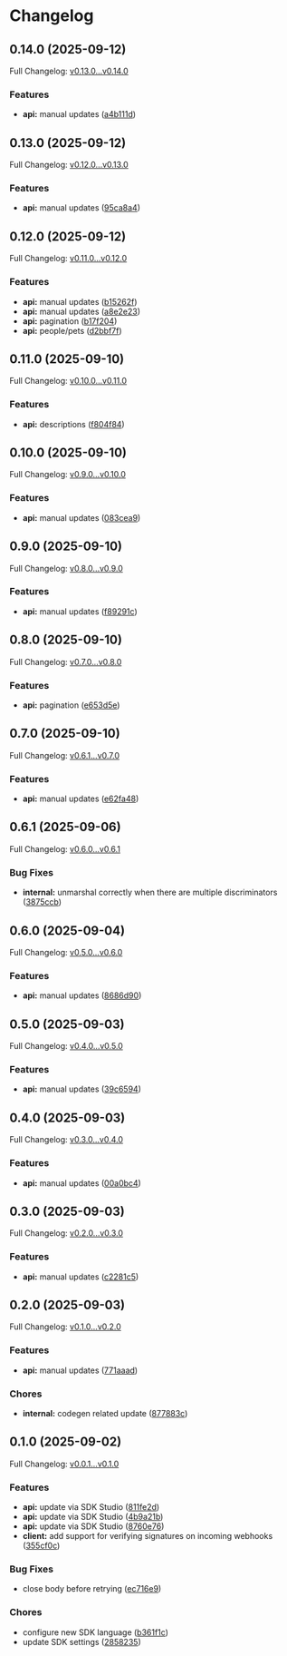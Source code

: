 # Changelog

## 0.14.0 (2025-09-12)

Full Changelog: [v0.13.0...v0.14.0](https://github.com/bruce-hill/bruce-test-api-go/compare/v0.13.0...v0.14.0)

### Features

* **api:** manual updates ([a4b111d](https://github.com/bruce-hill/bruce-test-api-go/commit/a4b111de6582469b8f4acb23a3cfcf6ef53865bb))

## 0.13.0 (2025-09-12)

Full Changelog: [v0.12.0...v0.13.0](https://github.com/bruce-hill/bruce-test-api-go/compare/v0.12.0...v0.13.0)

### Features

* **api:** manual updates ([95ca8a4](https://github.com/bruce-hill/bruce-test-api-go/commit/95ca8a4c8b22f89d57d76d976636d35144edc128))

## 0.12.0 (2025-09-12)

Full Changelog: [v0.11.0...v0.12.0](https://github.com/bruce-hill/bruce-test-api-go/compare/v0.11.0...v0.12.0)

### Features

* **api:** manual updates ([b15262f](https://github.com/bruce-hill/bruce-test-api-go/commit/b15262fa85fe66368408a236590a9ff7f4e4d2c5))
* **api:** manual updates ([a8e2e23](https://github.com/bruce-hill/bruce-test-api-go/commit/a8e2e23a2cc7b4fb48f4e363e1a10858429b5f7d))
* **api:** pagination ([b17f204](https://github.com/bruce-hill/bruce-test-api-go/commit/b17f2046c97ce27ccc6ae5127dcac9e93da87913))
* **api:** people/pets ([d2bbf7f](https://github.com/bruce-hill/bruce-test-api-go/commit/d2bbf7feccca4d68cc7c2a3eca8d996d964c23c0))

## 0.11.0 (2025-09-10)

Full Changelog: [v0.10.0...v0.11.0](https://github.com/bruce-hill/bruce-test-api-go/compare/v0.10.0...v0.11.0)

### Features

* **api:** descriptions ([f804f84](https://github.com/bruce-hill/bruce-test-api-go/commit/f804f8400764404e6274526e1021cdcb213417cb))

## 0.10.0 (2025-09-10)

Full Changelog: [v0.9.0...v0.10.0](https://github.com/bruce-hill/bruce-test-api-go/compare/v0.9.0...v0.10.0)

### Features

* **api:** manual updates ([083cea9](https://github.com/bruce-hill/bruce-test-api-go/commit/083cea9b83cb0c9d9bef2d8a1312d9a47771d5bd))

## 0.9.0 (2025-09-10)

Full Changelog: [v0.8.0...v0.9.0](https://github.com/bruce-hill/bruce-test-api-go/compare/v0.8.0...v0.9.0)

### Features

* **api:** manual updates ([f89291c](https://github.com/bruce-hill/bruce-test-api-go/commit/f89291c2a72fe0b42f88ef189332af4db794dc54))

## 0.8.0 (2025-09-10)

Full Changelog: [v0.7.0...v0.8.0](https://github.com/bruce-hill/bruce-test-api-go/compare/v0.7.0...v0.8.0)

### Features

* **api:** pagination ([e653d5e](https://github.com/bruce-hill/bruce-test-api-go/commit/e653d5e20bfc23d32f917d5379306be97c2924b8))

## 0.7.0 (2025-09-10)

Full Changelog: [v0.6.1...v0.7.0](https://github.com/bruce-hill/bruce-test-api-go/compare/v0.6.1...v0.7.0)

### Features

* **api:** manual updates ([e62fa48](https://github.com/bruce-hill/bruce-test-api-go/commit/e62fa48e6817a46b540b30e9e61e465b8660cf63))

## 0.6.1 (2025-09-06)

Full Changelog: [v0.6.0...v0.6.1](https://github.com/bruce-hill/bruce-test-api-go/compare/v0.6.0...v0.6.1)

### Bug Fixes

* **internal:** unmarshal correctly when there are multiple discriminators ([3875ccb](https://github.com/bruce-hill/bruce-test-api-go/commit/3875ccbc92fe0162079a6eb13d41e8f485e1d55d))

## 0.6.0 (2025-09-04)

Full Changelog: [v0.5.0...v0.6.0](https://github.com/bruce-hill/bruce-test-api-go/compare/v0.5.0...v0.6.0)

### Features

* **api:** manual updates ([8686d90](https://github.com/bruce-hill/bruce-test-api-go/commit/8686d90ccdf04ff38a495634ee07204cd2e12543))

## 0.5.0 (2025-09-03)

Full Changelog: [v0.4.0...v0.5.0](https://github.com/bruce-hill/bruce-test-api-go/compare/v0.4.0...v0.5.0)

### Features

* **api:** manual updates ([39c6594](https://github.com/bruce-hill/bruce-test-api-go/commit/39c659485b0ede215ded6c287316966c8bd40445))

## 0.4.0 (2025-09-03)

Full Changelog: [v0.3.0...v0.4.0](https://github.com/bruce-hill/bruce-test-api-go/compare/v0.3.0...v0.4.0)

### Features

* **api:** manual updates ([00a0bc4](https://github.com/bruce-hill/bruce-test-api-go/commit/00a0bc4ec8b7c8cf728ca5192e7ffa5ba8235197))

## 0.3.0 (2025-09-03)

Full Changelog: [v0.2.0...v0.3.0](https://github.com/bruce-hill/bruce-test-api-go/compare/v0.2.0...v0.3.0)

### Features

* **api:** manual updates ([c2281c5](https://github.com/bruce-hill/bruce-test-api-go/commit/c2281c56376cd094ce5dd1a5b4e2740ddc9cc3bd))

## 0.2.0 (2025-09-03)

Full Changelog: [v0.1.0...v0.2.0](https://github.com/bruce-hill/bruce-test-api-go/compare/v0.1.0...v0.2.0)

### Features

* **api:** manual updates ([771aaad](https://github.com/bruce-hill/bruce-test-api-go/commit/771aaad692e21c657266126dbd3a6a510b5639a1))


### Chores

* **internal:** codegen related update ([877883c](https://github.com/bruce-hill/bruce-test-api-go/commit/877883c3e827c50cb5e7d8b12950f41dd43ccaa5))

## 0.1.0 (2025-09-02)

Full Changelog: [v0.0.1...v0.1.0](https://github.com/bruce-hill/bruce-test-api-go/compare/v0.0.1...v0.1.0)

### Features

* **api:** update via SDK Studio ([811fe2d](https://github.com/bruce-hill/bruce-test-api-go/commit/811fe2dfea4f68071d6f4ef89271e447cbd1000d))
* **api:** update via SDK Studio ([4b9a21b](https://github.com/bruce-hill/bruce-test-api-go/commit/4b9a21b60e0b7af7f8d04539f28ab040edfd07e7))
* **api:** update via SDK Studio ([8760e76](https://github.com/bruce-hill/bruce-test-api-go/commit/8760e76f5b96f8b1e921fa23c15871c7dc45f1c2))
* **client:** add support for verifying signatures on incoming webhooks ([355cf0c](https://github.com/bruce-hill/bruce-test-api-go/commit/355cf0c31c6a230f148faf78cde58530f1d6c577))


### Bug Fixes

* close body before retrying ([ec716e9](https://github.com/bruce-hill/bruce-test-api-go/commit/ec716e92a1201fcd896da0cb1b342b81ca4422e1))


### Chores

* configure new SDK language ([b361f1c](https://github.com/bruce-hill/bruce-test-api-go/commit/b361f1c26c46ece1ff7b3853b97e2a1db01aaa78))
* update SDK settings ([2858235](https://github.com/bruce-hill/bruce-test-api-go/commit/28582354c1803e936640949e46a32134c5bc86d4))

